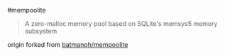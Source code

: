 #mempoolite
>A zero-malloc memory pool based on SQLite's memsys5 memory subsystem

origin forked from [batmanph/mempoolite](https://github.com/batmanph/mempoolite)